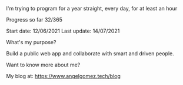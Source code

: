 I'm trying to program for a year straight, every day, for at least an hour

Progress so far 32/365

Start date: 12/06/2021
Last update: 14/07/2021

What's my purpose?

Build a public web app and collaborate with smart and driven people. 

Want to know more about me?

My blog at: https://www.angelgomez.tech/blog
